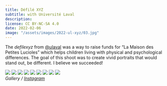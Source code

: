 ```yaml
---
title: Défilé XYZ
subtitle: with Université Laval
description:
license: CC BY-NC-SA 4.0
date: 2022-02-06
image: "/assets/images/2022-ul-xyz/03.jpg"
---
```


The _defilexyz_ from [@ulaval](https://instagram.com/ulaval/) was a way to raise
funds for “La Maison des Petites Lucioles” which helps children living with physical and psychological differences. The
goal of this shoot was to create vivid portraits that would stand out, be different. I believe we succeeded!

<div class="gallery-box">
  <div class="gallery">
    <img src="/assets/images/2022-ul-xyz/01.jpg" loading="lazy">
    <img src="/assets/images/2022-ul-xyz/02.jpg" loading="lazy">
    <img src="/assets/images/2022-ul-xyz/03.jpg" loading="lazy">
	<img src="/assets/images/2022-ul-xyz/04.jpg" loading="lazy">
    <img src="/assets/images/2022-ul-xyz/05.jpg" loading="lazy">
    <img src="/assets/images/2022-ul-xyz/06.jpg" loading="lazy">
	<img src="/assets/images/2022-ul-xyz/07.jpg" loading="lazy">
    <img src="/assets/images/2022-ul-xyz/08.jpg" loading="lazy">
    <img src="/assets/images/2022-ul-xyz/09.jpg" loading="lazy">
  </div>
  <em>Gallery / <a href="https://instagram.com/etienne.collin/" target="_blank">Instagram</a></em>
</div>
